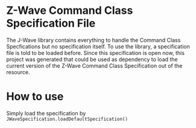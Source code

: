 # Z-Wave Command Class Specification File

The J-Wave library contains everything to handle the Command Class Specfications but no specification itself. To use the
library, a specification file is told to be loaded before. Since this specification is open now, this project was generated
that could be used as dependency to load the current version of the Z-Wave Command Class Specification out of the resource. 
 
 
# How to use

Simply load the specification by ```JWaveSpecification.loadDefaultSpecification()```